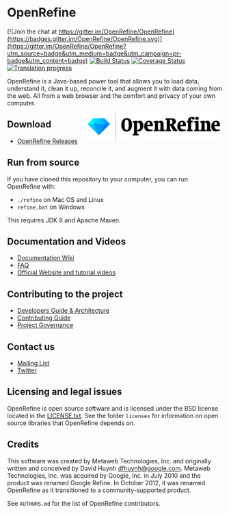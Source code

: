# OpenRefine

[![Join the chat at https://gitter.im/OpenRefine/OpenRefine](https://badges.gitter.im/OpenRefine/OpenRefine.svg)](https://gitter.im/OpenRefine/OpenRefine?utm_source=badge&utm_medium=badge&utm_campaign=pr-badge&utm_content=badge) [![Build Status](https://travis-ci.org/OpenRefine/OpenRefine.svg?branch=master)](https://travis-ci.org/OpenRefine/OpenRefine) [![Coverage Status](https://coveralls.io/repos/github/OpenRefine/OpenRefine/badge.svg?branch=coveralls)](https://coveralls.io/github/OpenRefine/OpenRefine?branch=coveralls) [![Translation progress](https://hosted.weblate.org/widgets/openrefine/-/svg-badge.svg)](https://hosted.weblate.org/engage/openrefine/?utm_source=widget)

OpenRefine is a Java-based power tool that allows you to load data, understand it,
clean it up, reconcile it, and augment it with data coming from
the web. All from a web browser and the comfort and privacy of your own computer.

[<img src="https://github.com/OpenRefine/OpenRefine/blob/master/graphics/icon/open-refine-320px.png" align="right">](http://openrefine.org)

Download
-----------------------
* [OpenRefine Releases](https://github.com/OpenRefine/OpenRefine/releases)

Run from source
------------------
If you have cloned this repository to your computer, you can run OpenRefine with:
* `./refine` on Mac OS and Linux
* `refine.bat` on Windows

This requires JDK 8 and Apache Maven.

Documentation and Videos
-------------------------
* [Documentation Wiki](https://github.com/OpenRefine/OpenRefine/wiki/Documentation-For-Users)
* [FAQ](https://github.com/OpenRefine/OpenRefine/wiki/FAQ)
* [Official Website and tutorial videos](http://openrefine.org)

Contributing to the project
---------------------------
* [Developers Guide & Architecture](https://github.com/OpenRefine/OpenRefine/wiki/Documentation-For-Developers)
* [Contributing Guide](https://github.com/OpenRefine/OpenRefine/blob/master/CONTRIBUTING.md)
* [Project Governance](https://github.com/OpenRefine/OpenRefine/blob/master/GOVERNANCE.md)

Contact us
----------
* [Mailing List](https://groups.google.com/forum/#!forum/openrefine)
* [Twitter](http://www.twitter.com/openrefine)

Licensing and legal issues
--------------------------
OpenRefine is open source software and is licensed under the BSD license
located in the [LICENSE.txt](LICENSE.txt). See the folder `licenses` for information on open source
libraries that OpenRefine depends on.

Credits
-------
This software was created by Metaweb Technologies, Inc. and originally written
and conceived by David Huynh <dfhuynh@google.com>. Metaweb Technologies, Inc.
was acquired by Google, Inc. in July 2010 and the product was renamed Google Refine.
In October 2012, it was renamed OpenRefine as it transitioned to a 
community-supported product.

See `AUTHORS.md` for the list of OpenRefine contributors.
